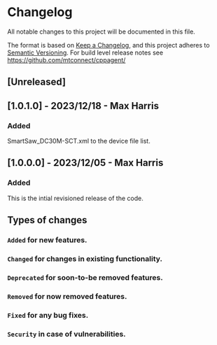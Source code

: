 # Changelog
All notable changes to this project will be documented in this file.

The format is based on [Keep a Changelog](https://keepachangelog.com/en/),
and this project adheres to [Semantic Versioning](https://semver.org/spec/v2.0.0.html).
For build level release notes see https://github.com/mtconnect/cppagent/

## [Unreleased] 


## [1.0.1.0] - 2023/12/18 - Max Harris
### Added
SmartSaw_DC30M-SCT.xml to the device file list.

## [1.0.0.0] - 2023/12/05 - Max Harris
### Added
This is the intial revisioned release of the code.


## Types of changes
### `Added` for new features.
### `Changed` for changes in existing functionality.
### `Deprecated` for soon-to-be removed features.
### `Removed` for now removed features.
### `Fixed` for any bug fixes.
### `Security` in case of vulnerabilities.